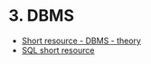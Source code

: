 # 3. DBMS
- [Short resource - DBMS - theory](https://youtu.be/gT5MOGuhrMo)
- [SQL short resource](https://youtu.be/A4ihFl5EtvE)
